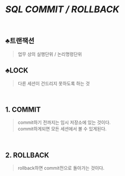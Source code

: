 # _SQL COMMIT / ROLLBACK_

&nbsp;
## ♣트랜잭션
> 업무 상의 실행단위 / 논리명령단위


## ♣LOCK
> 다른 세션이 건드리지 못하도록 하는 것

&nbsp;
## 1. COMMIT
> commit하기 전까지는 임시 저장소에 있는 것이다.  
commit하게되면 모든 세션에서 볼 수 있게된다.

&nbsp;

## 2. ROLLBACK
> rollback하면 commit전으로 돌아가는 것이다.
